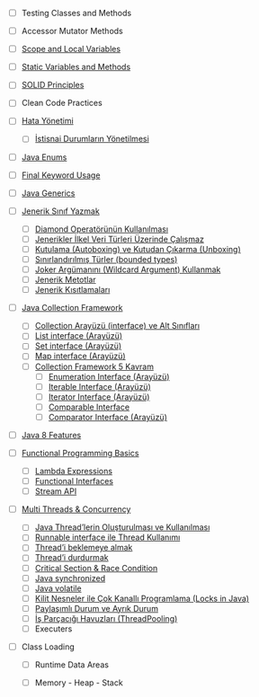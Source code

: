 - [ ] Testing Classes and Methods

- [ ] Accessor Mutator Methods

- [ ] [Scope and Local Variables](scope-and-local-variables/)

- [ ] [Static Variables and Methods](static-variables-and-methods/)

- [ ] [SOLID Principles](solid-principles/)
- [ ] Clean Code Practices
- [ ] [Hata Yönetimi](hata-yonetimi/)

   - [ ] [İstisnai Durumların Yönetilmesi](istisnai-durumların-yonetilmesi/)
- [ ] [Java Enums](java-enums/)
- [ ] [Final Keyword Usage](final-keyword-usage/)
- [ ] [Java Generics](java-generics/)
- [ ] [Jenerik Sınıf Yazmak](jenerik-sinif-yazmak/)
  - [ ] [Diamond Operatörünün Kullanılması](diamond-operatoru/)
  - [ ] [Jenerikler İlkel Veri Türleri Üzerinde Çalışmaz](jenerikler-ilkel-veri-turleri-uzerinde-calismaz/)
  - [ ] [Kutulama (Autoboxing) ve Kutudan Çıkarma (Unboxing)](autoboxing-unboxing)
  - [ ] [Sınırlandırılmış Türler (bounded types)](bounded-types/)
  - [ ] [Joker Argümanını (Wildcard Argument) Kullanmak](wildcard-argument/)
  - [ ] [Jenerik Metotlar](jenerik-metotlar/)
  - [ ] [Jenerik Kısıtlamaları](jenerik-kisitlamalari/)
- [ ] [Java Collection Framework](java-collection-framework/)
  - [ ] [Collection Arayüzü (interface) ve Alt Sınıfları](collection-arayuzu-alt-siniflari/)
  - [ ] [List interface (Arayüzü)](list-interface/)
  - [ ] [Set interface (Arayüzü)](set-interface/)
  - [ ] [Map interface (Arayüzü)](map-interface/)
  - [ ] [Collection Framework 5 Kavram](collection-framework-5-kavram/) 
    - [ ] [Enumeration Interface (Arayüzü)](enumeration-interface/)
    - [ ] [Iterable Interface (Arayüzü)](iterable-interface/)
    - [ ] [Iterator Interface (Arayüzü)](iterator-interface/)
    - [ ] [Comparable Interface](comparable-interface/)
    - [ ] [Comparator Interface (Arayüzü)](comparator-interface/)
- [ ] [Java 8 Features](java-8-features/)
- [ ] [Functional Programming Basics](functional-programming-basics/)
  - [ ] [Lambda Expressions](lambda-expressions/)
  - [ ] [Functional Interfaces](functional-interfaces/)
  - [ ] [Stream API](stream-api/)
- [ ] [Multi Threads & Concurrency](multi-threads-concurrency/)
   - [ ]  [Java Thread’lerin Oluşturulması ve Kullanılması](thread-olusturulmasi-kullanilmasi/)
   - [ ] [Runnable interface ile Thread Kullanımı](runnable-interface-thread-kullanimi/)
   - [ ] [Thread’i beklemeye almak](thread-beklemeye-almak/)
   - [ ] [Thread’i durdurmak](thread-durdurmak/)
   - [ ] [Critical Section & Race Condition](critical-race-condition/)
   - [ ] [Java synchronized](java-synchronized/)
   - [ ] [Java volatile](java-volatile/)
   - [ ] [Kilit Nesneler ile Çok Kanallı Programlama (Locks in Java)](locks-in-java/)
   - [ ] [Paylaşımlı Durum ve Ayrık Durum](paylasimli-durum-ayrik-durum/)
   - [ ] [İş Parçacığı Havuzları (ThreadPooling)](threadpooling/)
   - [ ] Executers
   
- [ ] Class Loading
  - [ ] Runtime Data Areas
  - [ ] Memory - Heap - Stack
  
  